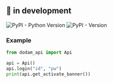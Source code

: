 ## 🔨 in development

![PyPI - Python Version](https://img.shields.io/pypi/pyversions/dodam-api)
![PyPI - Version](https://img.shields.io/pypi/v/dodam-api)

### Example

```python
from dodam_api import Api

api = Api()
api.login("id", "pw")
print(api.get_activate_banner())
```
